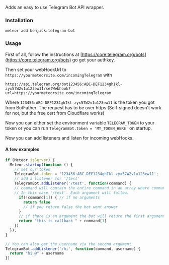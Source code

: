 Adds an easy to use Telegram Bot API wrapper.

### Installation

    meteor add benjick:telegram-bot

### Usage

First of all, follow the instructions at [https://core.telegram.org/bots](https://core.telegram.org/bots) go get your authkey.

Then set your webHookUrl to `https://yourmeteorsite.com/incomingTelegram` with

    https://api.telegram.org/bot123456:ABC-DEF1234ghIkl-zyx57W2v1u123ew11/setWebhook?url=https://yourmeteorsite.com/incomingTelegram

Where `123456:ABC-DEF1234ghIkl-zyx57W2v1u123ew11` is the token you got from BotFather. The request has to be over https (Self-signed doesn't work for not, but the free cert from Cloudflare works)

Now you can either set the environment variable `TELEGRAM_TOKEN` to your token or you can run `TelegramBot.token = 'MY_TOKEN_HERE'` on startup.

Now you can add listeners and listen for incoming webHooks.

#### A few examples

```js
if (Meteor.isServer) {
  Meteor.startup(function () {
    // set our token
    TelegramBot.token = '123456:ABC-DEF1234ghIkl-zyx57W2v1u123ew11';
    // add a listener for '/test'
    TelegramBot.addListener('/test', function(command) { 
    // command will contain the entire command in an array where command[0] is the command. 
    // In this case '/test'. Each argument will follow.
      if(!command[1]) { // if no arguments
        return false
        // if you return false the bot wont answer
      }
      // if there is an argument the bot will return the first argument
      return "this is callback " + command[1] 
    })
  });
}
```

```js
// You can also get the username via the second argument
TelegramBot.addListener('/hi', function(command, username) {
  return "hi @" + username
})
```